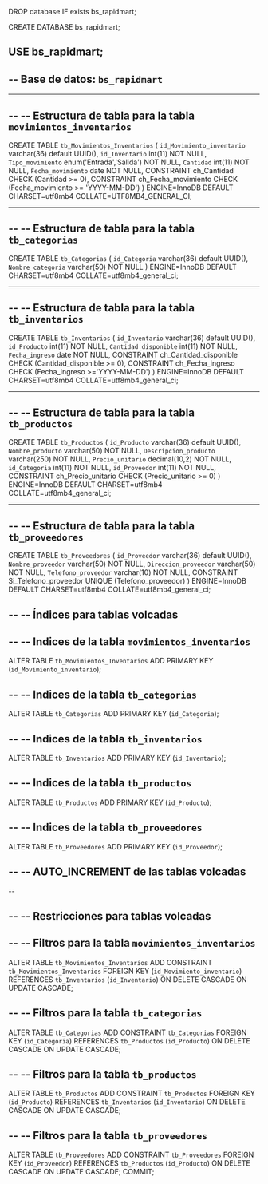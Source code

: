 DROP database IF exists bs_rapidmart;

CREATE DATABASE bs_rapidmart;

USE bs_rapidmart;
--
-- Base de datos: `bs_rapidmart`
--

-- --------------------------------------------------------

--
-- Estructura de tabla para la tabla `movimientos_inventarios`
--

CREATE TABLE `tb_Movimientos_Inventarios` (
  `id_Movimiento_inventario` varchar(36) default UUID(),
  `id_Inventario` int(11) NOT NULL,
  `Tipo_movimiento` enum('Entrada','Salida') NOT NULL,
  `Cantidad` int(11) NOT NULL,
  `Fecha_movimiento` date NOT NULL,
  CONSTRAINT ch_Cantidad CHECK (Cantidad >= 0),
  CONSTRAINT ch_Fecha_movimiento CHECK (Fecha_movimiento >= 'YYYY-MM-DD')
) ENGINE=InnoDB DEFAULT CHARSET=utf8mb4 COLLATE=UTF8MB4_GENERAL_CI;


-- --------------------------------------------------------

--
-- Estructura de tabla para la tabla `tb_categorias`
--

CREATE TABLE `tb_Categorias` (
  `id_Categoria` varchar(36) default UUID(),
  `Nombre_categoria` varchar(50) NOT NULL
) ENGINE=InnoDB DEFAULT CHARSET=utf8mb4 COLLATE=utf8mb4_general_ci;

-- --------------------------------------------------------

--
-- Estructura de tabla para la tabla `tb_inventarios`
--

CREATE TABLE `tb_Inventarios` (
  `id_Inventario` varchar(36) default UUID(),
  `id_Producto` int(11) NOT NULL,
  `Cantidad_disponible` int(11) NOT NULL,
  `Fecha_ingreso` date NOT NULL,
  CONSTRAINT ch_Cantidad_disponible CHECK (Cantidad_disponible >= 0),
  CONSTRAINT ch_Fecha_ingreso CHECK (Fecha_ingreso >='YYYY-MM-DD')
) ENGINE=InnoDB DEFAULT CHARSET=utf8mb4 COLLATE=utf8mb4_general_ci;

-- --------------------------------------------------------

--
-- Estructura de tabla para la tabla `tb_productos`
--

CREATE TABLE `tb_Productos` (
  `id_Producto` varchar(36) default UUID(),
  `Nombre_producto` varchar(50) NOT NULL,
  `Descripcion_producto` varchar(250) NOT NULL,
  `Precio_unitario` decimal(10,2) NOT NULL,
  `id_Categoria` int(11) NOT NULL,
  `id_Proveedor` int(11) NOT NULL,
  CONSTRAINT ch_Precio_unitario CHECK (Precio_unitario >= 0)
) ENGINE=InnoDB DEFAULT CHARSET=utf8mb4 COLLATE=utf8mb4_general_ci;

-- --------------------------------------------------------

--
-- Estructura de tabla para la tabla `tb_proveedores`
--

CREATE TABLE `tb_Proveedores` (
  `id_Proveedor` varchar(36) default UUID(),
  `Nombre_proveedor` varchar(50) NOT NULL,
  `Direccion_proveedor` varchar(50) NOT NULL,
  `Telefono_proveedor` varchar(10) NOT NULL,
  CONSTRAINT Si_Telefono_proveedor UNIQUE (Telefono_proveedor)
) ENGINE=InnoDB DEFAULT CHARSET=utf8mb4 COLLATE=utf8mb4_general_ci;

--
-- Índices para tablas volcadas
--

--
-- Indices de la tabla `movimientos_inventarios`
--
ALTER TABLE `tb_Movimientos_Inventarios`
  ADD PRIMARY KEY (`id_Movimiento_inventario`);

--
-- Indices de la tabla `tb_categorias`
--
ALTER TABLE `tb_Categorias`
  ADD PRIMARY KEY (`id_Categoria`);

--
-- Indices de la tabla `tb_inventarios`
--
ALTER TABLE `tb_Inventarios`
  ADD PRIMARY KEY (`id_Inventario`);

--
-- Indices de la tabla `tb_productos`
--
ALTER TABLE `tb_Productos`
  ADD PRIMARY KEY (`id_Producto`);

--
-- Indices de la tabla `tb_proveedores`
--
ALTER TABLE `tb_Proveedores`
  ADD PRIMARY KEY (`id_Proveedor`);

--
-- AUTO_INCREMENT de las tablas volcadas
--

--

--
-- Restricciones para tablas volcadas
--

--
-- Filtros para la tabla `movimientos_inventarios`
--
ALTER TABLE `tb_Movimientos_Inventarios`
  ADD CONSTRAINT `tb_Movimientos_Inventarios` FOREIGN KEY (`id_Movimiento_inventario`) REFERENCES `tb_Inventarios` (`id_Inventario`) ON DELETE CASCADE ON UPDATE CASCADE;

--
-- Filtros para la tabla `tb_categorias`
--
ALTER TABLE `tb_Categorias`
  ADD CONSTRAINT `tb_Categorias` FOREIGN KEY (`id_Categoria`) REFERENCES `tb_Productos` (`id_Producto`) ON DELETE CASCADE ON UPDATE CASCADE;

--
-- Filtros para la tabla `tb_productos`
--
ALTER TABLE `tb_Productos`
  ADD CONSTRAINT `tb_Productos` FOREIGN KEY (`id_Producto`) REFERENCES `tb_Inventarios` (`id_Inventario`) ON DELETE CASCADE ON UPDATE CASCADE;

--
-- Filtros para la tabla `tb_proveedores`
--
ALTER TABLE `tb_Proveedores`
  ADD CONSTRAINT `tb_Proveedores` FOREIGN KEY (`id_Proveedor`) REFERENCES `tb_Productos` (`id_Producto`) ON DELETE CASCADE ON UPDATE CASCADE;
COMMIT;

